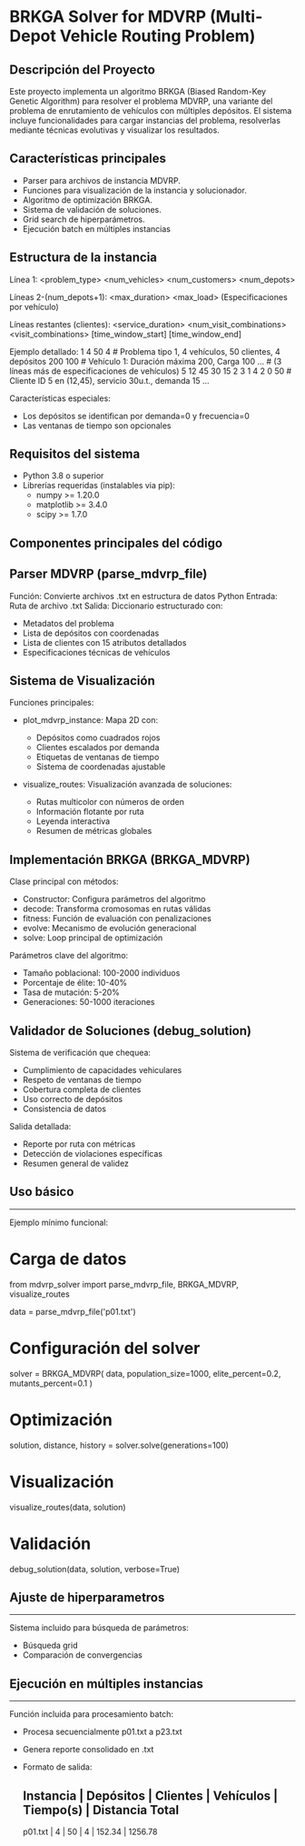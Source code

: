 # BRKGA Solver for MDVRP (Multi-Depot Vehicle Routing Problem)

## Descripción del Proyecto

Este proyecto implementa un algoritmo BRKGA (Biased Random-Key Genetic Algorithm) para resolver el problema MDVRP, una variante del problema de enrutamiento de vehículos con múltiples depósitos. El sistema incluye funcionalidades para cargar instancias del problema, resolverlas mediante técnicas evolutivas y visualizar los resultados.

## Características principales

- Parser para archivos de instancia MDVRP. 
- Funciones para visualización de la instancia y solucionador.
- Algoritmo de optimización BRKGA. 
- Sistema de validación de soluciones.
- Grid search de hiperparámetros. 
- Ejecución batch en múltiples instancias

## Estructura de la instancia 

Línea 1: 
<problem_type> <num_vehicles> <num_customers> <num_depots>

Líneas 2-(num_depots+1): 
<max_duration> <max_load> (Especificaciones por vehículo)

Líneas restantes (clientes):
<id> <x> <y> <service_duration> <demand> <frequency> <num_visit_combinations>
<visit_combinations> [time_window_start] [time_window_end]

Ejemplo detallado:
1 4 50 4       # Problema tipo 1, 4 vehículos, 50 clientes, 4 depósitos
200 100        # Vehículo 1: Duración máxima 200, Carga 100
...            # (3 líneas más de especificaciones de vehículos)
5 12 45 30 15 2 3 1 4 2 0 50  # Cliente ID 5 en (12,45), servicio 30u.t., demanda 15
...

Características especiales:
- Los depósitos se identifican por demanda=0 y frecuencia=0
- Las ventanas de tiempo son opcionales
  
## Requisitos del sistema

- Python 3.8 o superior
- Librerías requeridas (instalables via pip):
  - numpy >= 1.20.0
  - matplotlib >= 3.4.0
  - scipy >= 1.7.0

## Componentes principales del código 

Parser MDVRP (parse_mdvrp_file)
-----------------------------------
Función: Convierte archivos .txt en estructura de datos Python
Entrada: Ruta de archivo .txt
Salida: Diccionario estructurado con:
- Metadatos del problema
- Lista de depósitos con coordenadas
- Lista de clientes con 15 atributos detallados
- Especificaciones técnicas de vehículos

Sistema de Visualización
----------------------------
Funciones principales:
- plot_mdvrp_instance: Mapa 2D con:
  * Depósitos como cuadrados rojos
  * Clientes escalados por demanda
  * Etiquetas de ventanas de tiempo
  * Sistema de coordenadas ajustable

- visualize_routes: Visualización avanzada de soluciones:
  * Rutas multicolor con números de orden
  * Información flotante por ruta
  * Leyenda interactiva
  * Resumen de métricas globales

Implementación BRKGA (BRKGA_MDVRP)
---------------------------------------
Clase principal con métodos:
- Constructor: Configura parámetros del algoritmo
- decode: Transforma cromosomas en rutas válidas
- fitness: Función de evaluación con penalizaciones
- evolve: Mecanismo de evolución generacional
- solve: Loop principal de optimización

Parámetros clave del algoritmo:
- Tamaño poblacional: 100-2000 individuos
- Porcentaje de élite: 10-40%
- Tasa de mutación: 5-20%
- Generaciones: 50-1000 iteraciones

Validador de Soluciones (debug_solution)
--------------------------------------------
Sistema de verificación que chequea:
- Cumplimiento de capacidades vehiculares
- Respeto de ventanas de tiempo
- Cobertura completa de clientes
- Uso correcto de depósitos
- Consistencia de datos

Salida detallada:
- Reporte por ruta con métricas
- Detección de violaciones específicas
- Resumen general de validez

## Uso básico
--------------------------------------------------------------------------------
Ejemplo mínimo funcional:

# Carga de datos
from mdvrp_solver import parse_mdvrp_file, BRKGA_MDVRP, visualize_routes

data = parse_mdvrp_file('p01.txt')

# Configuración del solver
solver = BRKGA_MDVRP(
    data,
    population_size=1000,
    elite_percent=0.2,
    mutants_percent=0.1
)

# Optimización
solution, distance, history = solver.solve(generations=100)

# Visualización
visualize_routes(data, solution)

# Validación
debug_solution(data, solution, verbose=True)

## Ajuste de hiperparametros 
--------------------------------------------------------------------------------
Sistema incluido para búsqueda de parámetros:
- Búsqueda grid 
- Comparación de convergencias

## Ejecución en múltiples instancias 
--------------------------------------------------------------------------------
Función incluida para procesamiento batch:
- Procesa secuencialmente p01.txt a p23.txt
- Genera reporte consolidado en .txt
- Formato de salida:
  
  Instancia  | Depósitos | Clientes | Vehículos | Tiempo(s) | Distancia Total
  --------------------------------------------------------------------------
  p01.txt    |     4     |    50    |     4     |  152.34   |    1256.78







